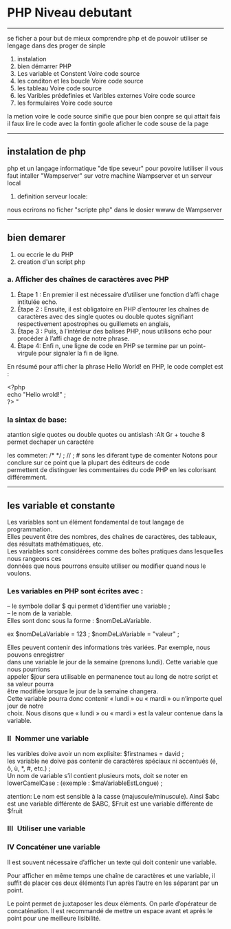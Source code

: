 # PHP Niveau debutant
***
se ficher a pour but de mieux comprendre php et de pouvoir utiliser se lengage dans des proger de sinple
1. instalation
2. bien démarrer PHP
3. Les variable et Constent Voire code source
4. les conditon et les boucle Voire code source
5. les tableau Voire code source
6. les Varibles prédefinies et Varibles externes Voire code source
7. les formulaires Voire code source

la metion voire le code source sinifie que pour bien conpre se qui attait fais <br>
il faux lire le code avec la fontin goole aficher le code souse de la page
***
## instalation de php
php et un langage informatique "de tipe seveur" pour povoire lutiliser il vous faut intaller
"Wampserver" sur votre machine Wampserver et un serveur local
1. definition serveur locale:

nous ecrirons no ficher "scripte php" dans le dosier wwww de Wampserver

***
## bien demarer
1. ou eccrie le du PHP
2. creation  d'un script php

### a. Afficher des chaînes de caractères avec PHP
1. Étape 1 : En premier  il est nécessaire d’utiliser une fonction
d’affi chage intitulée echo.
2. Étape 2 : Ensuite, il est obligatoire en PHP d’entourer les chaînes
de caractères avec des single quotes ou double quotes signifiant <br>
respectivement apostrophes ou guillemets en anglais,
3. Étape 3 : Puis, à l’intérieur des balises PHP, nous utilisons echo pour
procéder à l’affi chage de notre phrase.
4. Étape 4: Enfi n, une ligne de code en PHP se termine par un point-virgule
pour signaler la fi n de ligne.

En résumé pour affi cher la phrase Hello World! en PHP, le code complet
est :

 \<?php <br>
  echo "Hello wrold!" ;<br>
 ?> " <br>

### la sintax de base:

 atantion sigle quotes ou double quotes ou antislash :Alt Gr + touche 8 <br>
permet dechaper un caractére

les commeter: /* */ ; // ; # sons les diferant type de comenter
Notons pour conclure sur ce point que la plupart des éditeurs de code <br>
permettent de distinguer les commentaires du code PHP en les colorisant différemment.<br>

 ***
## les variable et constante

Les variables sont un élément fondamental de tout langage de programmation. <br>
Elles peuvent être des nombres, des chaînes de caractères, des tableaux, des résultats mathématiques, etc.<br>
Les variables sont considérées comme des boîtes pratiques dans lesquelles nous rangeons ces<br>
données que nous pourrons ensuite utiliser ou modifier quand nous le voulons.<br>

### Les variables en PHP sont écrites avec : <br>
– le symbole dollar $ qui permet d’identifier une variable ;<br>
– le nom de la variable. <br>
Elles sont donc sous la forme : $nomDeLaVariable. <br>

ex  $nomDeLaVariable = 123 ;
    $nomDeLaVariable = "valeur" ;

Elles peuvent contenir des informations très variées. Par exemple, nous pouvons enregistrer <br>
dans une variable le jour de la semaine (prenons lundi). Cette variable que nous pourrions <br>
appeler $jour sera utilisable en permanence tout au long de notre script et sa valeur pourra <br>
être modifiée lorsque le jour de la semaine changera. <br>
Cette variable pourra donc contenir « lundi » ou « mardi » ou n’importe quel jour de notre <br>
choix. Nous disons que « lundi » ou « mardi » est la valeur contenue dans la variable. <br>

### II  Nommer une variable

les varibles doive avoir un nom explisite: $firstnames = david ; <br>
les variable ne doive pas contenir de  caractères spéciaux ni accentués (é, ô, ù, *, #, etc.) ;<br>
Un nom de variable s’il contient plusieurs mots, doit se noter en lowerCamelCase : (exemple : $maVariableEstLongue) ;<br>

atention: Le nom est sensible à la casse (majuscule/minuscule). Ainsi $abc est
une variable différente de $ABC, $Fruit est une variable différente de
$fruit

### III  Utiliser une variable


### IV Concaténer une variable

Il est souvent nécessaire d’afficher un texte qui doit contenir une variable.

Pour afficher en même temps une chaîne de caractères et une variable,
il suffit de placer ces deux éléments l’un après l’autre en les séparant par
un point.

Le point permet de juxtaposer les deux éléments. On parle d’opérateur
de concaténation. Il est recommandé de mettre un espace avant et après
le point pour une meilleure lisibilité.
